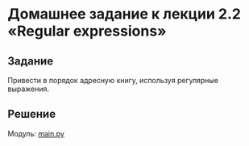 # Домашнее задание к лекции 2.2 «Regular expressions»

## Задание

Привести в порядок адресную книгу, используя регулярные выражения.

## Решение

Модуль: [main.py](/main.py)




